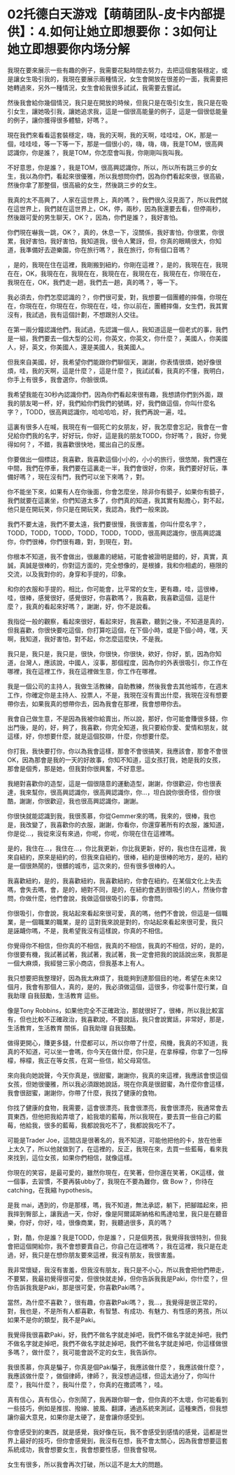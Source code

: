 # 02托德白天游戏【萌萌团队-皮卡内部提供】：4.如何让她立即想要你：3如何让她立即想要你内场分解

我現在要來展示一些有趣的例子，我需要花點時間去努力，去把這個套裝穩定，或是讓女生吸引我的，我現在要展示兩種情況，女生會開放在很差的一面，我需要把她轉過來，另外一種情況，女生會給我很多試試，我需要去嘗試。

然後我會給你幾個情況，我只是在開放的時候，但我只是在吸引女生，我只是在吸引女生，讓她吸引我，讓她追求我，這是一個很高能量的例子，這是一個很低能量的例子，讓你獲得很多體驗，好嗎？。

現在我們來看看這套裝穩定，嗨，我的天啊，我的天啊，哇哇哇，OK，那是一個，哇哇哇，等一下等一下，那是一個很小的，嗨，嗨，嗨，我是TOM，很高興認識你，你是誰？，我是TOM，你怎麼會叫我，你剛剛叫我叫我。

不好意思，你是誰？，我是TOM，很高興認識你，所以，所以所有跳三步的女生，我以為你們，看起來很優雅，所以我想問你們，因為你們看起來很，很高級，然後你拿了那整個，很高級的女生，然後跳三步的女生。

我真的太不高興了，人家在這世界上，真的嗎？，我們很久沒見面了，所以我們就在這世界上，我們就在這世界上，OK，停，兩秒，因為我還要去看，但停兩秒，然後跟可愛的男生聊天，OK？，因為，你們是誰？，我好害怕。

你們現在嚇我一跳，OK？，真的，休息一下，沒關係，我好害怕，你很累，你很累，我好害怕，我好害怕，我知道我，很令人驚訝，但，你真的眼睛很大，你知道，我準備好去遊樂園，你在旅行嗎？，我在旅行，你有個口音嗎？

，是的，我現在住在這裡，我剛搬到紐約，你剛在這裡？，是的，我現在在，我現在在，OK，我現在在，我現在在，我現在在，我現在在，我現在在，你現在在，我現在在，OK，我們走一趟，我們去一趟，真的嗎？，等一下。

我必須去，你們怎麼認識的？，你們很可愛，對，我想要一個團體的摔傷，你現在在，你現在在，你現在在，你現在在，哇，你以前在，團體摔傷，女生們，我其實沒有，我試過，我有這個計劃，不想跟別人交往。

在第一兩分鐘認識他們，我試過，先認識一個人，我知道這是一個老式的事，我們是一組，我們要去一個大型的公司，你英文，你英文，你什麼？，美國人，你美國人，好，英文，你美國人，還是美國人，我美國人。

但我來自美國，好，我希望你們能跟你們聊個天，謝謝，你表情很煩，她好像很煩，哇，我的天啊，這是什麼？，這是什麼？，我試試看，我真的不懂，我明白，你手上有很多，我會選你，你臉很煩。

我希望我能在30秒內認識你們，因為你們看起來很有趣，我想請你們到外面，跟我的朋友喝一杯，好，我們給你們我們的號碼，好，我們做這個，你叫什麼名字？，TODD，很高興認識你，哈哈哈哈，好，我們再說一遍，哇。

這裏有很多人在喊，我現在有一個死亡的女朋友，好，我怎麼會忘記，我會在一會兒給你們我的名字，好好玩，你好，這是我的朋友TODD，你好嗎？，我好，你覺得如何？，不錯，我喜歡很快地，擺出自己的反應。

你要做出一個標誌，我喜歡，我喜歡這個小小的，小小的旅行，很悠閒，我們還在中間，我們在停車，我們要在這裏走一半，我們會很好，你來，我們要好好玩，準備好嗎？，現在沒有門，我們可以坐下來嗎？，對。

你不能坐下來，如果有人在你後面，你會怎麼坐，除非你有鏡子，如果你有鏡子，我們就要在這裏坐，你們知道太多了，你們真的知道，我其實有點擔心，對不起，他只是在開玩笑，你只是在開玩笑，我認為，我們一般來說。

我們不要太遠，我們不要太遠，我們要很慢，我很害羞，你叫什麼名字？，TODD，TODD，TODD，TODD，TODD，TODD，很高興認識你，很高興認識你，你們很棒，你們很有趣，對，到現在，對。

你根本不知道，我不會做出，很嚴肅的總結，可能會被證明是錯的，好，真實，真誠，真誠是很棒的，你對這方面的，完全想像的，是根據，我和你相處的，極限的交流，以及我對你的，身穿和手提的，印象。

和你的衣服和手提的，相比，你可能會，比平常的女生，更有趣，哇，這很棒，哇，很棒，感覺很好，感覺很好，你喜歡嗎？，我喜歡，我喜歡這個，這是什麼？，我真的看起來好嗎？，謝謝，好，你不是說看。

我指從一般的觀察，看起來很好，看起來好，我喜歡，聽到之後，不知道是真的，但我喜歡，你很快要吃這個，你打算吃這個，在下個小時，或是下個小時，嘿，天啊，我知道，我好害怕，對不起，你怎麼這麼快，不是我。

我只是，我只是，我只是，很快，你很快，你很快，欸好，你好，凱，因為你知道，台灣人，應該說，中國人，沒事，那個程度，因為你的外表很吸引，你工作在哪裡，我在這裡工作，我在這裡做生意，你工作在哪裡。

我是一個公司的主持人，我做生活教練，自助教練，然後我會去其他城市，在週末工作，你確定你是主持人、投票人，不是，我現在沒有賣出什麼，我現在沒有想要帶你去，如果我真的想帶你去，因為我會在那裡，我會想帶你去。

我會自己做生意，不是因為我被你給賣出，所以說，那好，你可能會賺很多錢，你出門後，是的，好，夠了，我喜歡，你完全知道，我只要給你愛、愛情和朋友，就這樣，好，你想要什麼，就是這個狡辯，什麼，你想要什麼。

你打我，我快要打你，你以為我會這樣，那會不會很搞笑，我應該會，那會不會很OK，因為那會是我的一天的好故事，你知不知道，這女孩打我，她是我的女孩，那會是個秀，那是她，但我對你很興奮，不好意思。

我絕對喜歡你的造型，這是一個很隨意的運動造型，謝謝，你很歡迎，你也很表達，我來幫你，很高興認識你，很高興認識你，你…，坦白說你很奇怪，但你很酷，謝謝，你很歡迎，我也很高興認識你，謝謝。

你很快就能認識到我，我很羨慕，你從Gemmer來的嗎，我來的，很棒，我也是，我改變了，我喜歡你的衣服，謝謝，你看你，你還穿著所有的衣服，誰知道，你是從…，我從來沒有來過，你呢，你呢，你現在住在這裡嗎。

是的，我住在…，我住在…，你比我更新，你比我更新，好的，我也住在這裡，我來自紐約，原來是紐約的，但我來自紐約，很棒，紐約是很棒的地方，是的，紐約是一個很熱鬧的，很髒的城市，這次來的，但有很多很棒的人。

我喜歡紐約，是的，我喜歡紐約，我喜歡紐約，你會在紐約，在某個文化上失去嗎，會失去嗎，會，是的，絕對不同，是的，在紐約會遇到很吸引的人，然後你會問，你做什麼，他們會說，我做這個很吸引的事，你會問。

你很吸引，你會說，我站起來看起來很可愛，真的嗎，他們不會說，但這是一個職業，是一個職業的職業，是的 這對我來說是對的，你站起來看起來很可愛，我只是誣衊你嗎，不是，我希望我沒有這樣說，你真的不相信。

你覺得你不相信，但你真的不相信，我真的不相信，我真的不相信，好的，是的，你很要有機，我試著試著，我試著，我試著，我一定會把我的說話說出來，我那是一個大麻煩，我經營三家小商店，但我基本上有人。

我只想要把我整理好，因為我太麻煩了，我能夠到達那個目的地，希望在未來12個月，我會有那個人，真的，是的，我必須做這個，這很多，你從事什麼行業，自我助理 自我鼓勵，生活教育 這些。

像是Tony Robbins，如果他完全不正確政治，那就很好了，很棒，所以我比較富有，但也比較不正確政治，我喜歡說，不要說話，我只會說實話，非常好，那是，生活教育，生活教育 關係，自我助理 自我鼓勵。

做得更開心，賺更多錢，什麼都可以，所以你帶了什麼，飛機，我真的不知道，我真的不知道，可以坐一會嗎，你今天在做什麼，你只是，在拿檸檬，你拿了一包檸檬，檸檬，我正在等女孩，在寫一些信，給父母寫信。

來向我向她說聲，今天你真是，很甜蜜，謝謝你，我真的來這裡，我應該會恨這個女孩，但她很優雅，所以我必須跟她說話，現在你真是很甜蜜，為什麼你會這樣，我會很甜蜜，謝謝你，你帶了什麼，我找了健康的食物。

你找了健康的食物，我需要，這會很漂亮，我會很漂亮，我會很漂亮，我通常會去買東西，但他把我給弄壞了，給我壞的藍莓，所以我現在，要去買一些自己的藍莓，他給我，很多的藍莓，我都說我吃不了，我都說我吃不了。

可能是Trader Joe，這間店是很著名的，我不知道，可能他把他的卡，放在他車上太久了，所以他就做到了，在這裡的，反正，我現在來，去買一些藍莓，看來我來找到，這位女孩，如果你們相信，就像這樣。

你現在的笑容，是最可愛的，雖然你現在，在笑著，但你還在笑著，OK這樣，做一個事，去習慣，不要再裝ubby了，我現在不要為難你，做 Bow？，你待在 catching，在我縮 hypothesis。

是我 mai，遇到的，你是那樣，嗎，我不知道，無法承認，躺下，把腳踏起來，把我摔到臀部上，讓我過一天，你好，像是阿爾諾斯納格和馬達哈里，我只是在聽音樂，你好，你好，哇，很像商業，對，我聽過很多，真的嗎？

，對，酷，你是誰？我是TODD，你是誰？，只是個男孩，我覺得我很特別，但我會把這個開給你，我不會想要賣自己，你自己在這裡嗎？，我在這裡，我只是在走過，好，我只是在想你朋友要來這裡，我沒有朋友，我很害羞。

我非常懷疑，我沒有害羞，但我沒有朋友，我只是不小心，所以我會把他們帶走，不要緊，我最初覺得很可愛，但很快就走掉，但你告訴我我是Paki，你什麼？，但你告訴我我是Paki，那是很可愛，你喜歡Paki嗎？。

當然，為什麼不喜歡？，很有趣，你喜歡Paki嗎？，我…，我覺得是很正常的，對，我也是，不是所有人都喜歡，有智慧、有成功、有魅力、有性感的男孩，所以如果不是你的類型，我不是Paki。

我覺得我很喜歡Paki，好，我們不做名字就走掉吧，我們不做名字就走掉吧，我們不做名字就走掉吧，我們不做名字就走掉吧，我們不做名字就走掉吧，你這樣做很多嗎？，做什麼？，我可能會說不定的女生，我告訴你。

我很羨慕，你真是騙子，你真是個Paki騙子，我應該做什麼？，我應該做什麼？，我應該做什麼？，做個律師，律師？，我沒想過這樣，但這太過分了，你叫什麼？，我叫什麼？，我叫什麼？，你真的在撒謊嗎？，哇。

真有信心，真有信心，你別鬧了，我再跟你聊一會，但你真的不太壞，你可能看到一些技巧，例如是推拔、撥線、披風、翻譯，通過系統來測試，這種東西，但我想讓你最大意見，如果你是太硬了，是會讓你感受到。

你會感受到的東西，就是感覺，我好像在玩，我不會感受到感情的感覺，這都是世界上最好的技巧，但你會感覺到，我沒有在想，我不會太關心，因為我會想要這套系統成功，我會想要女生，我會想要性感，但我會發現。

女生有很多，所以我會再次打破，所以這不是太大的問題。